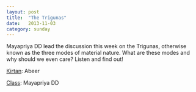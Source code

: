 ```yaml
---
layout: post
title:  "The Trigunas"
date:   2013-11-03
category: sunday
---
```


Mayapriya DD lead the discussion this week on the Trigunas, otherwise known as the three modes of material nature. What are these modes and why should we even care? Listen and find out!

[Kirtan](https://s3.amazonaws.com/beginningbhakti/2013-11-3-The-Trigunas/Abeer.Kirtan.mp3): Abeer

[Class](https://s3.amazonaws.com/beginningbhakti/2013-11-3-The-Trigunas/MayapriyaDD.Class.mp3): Mayapriya DD

